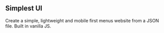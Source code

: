 ## Simplest UI

Create a simple, lightweight and mobile first menus website from a JSON file. Built in vanilla JS. 
